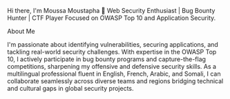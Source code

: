Hi there, I'm Moussa Moustapha 👋
 Web Security Enthusiast | Bug Bounty Hunter | CTF Player
Focused on OWASP Top 10 and Application Security.

About Me

I'm passionate about identifying vulnerabilities, securing applications, and tackling real-world security challenges.
With expertise in the OWASP Top 10, I actively participate in bug bounty programs and capture-the-flag competitions, sharpening my offensive and defensive security skills.
As a multilingual professional fluent in English, French, Arabic, and Somali, I can collaborate seamlessly across diverse teams and regions bridging technical and cultural gaps in global security projects.
